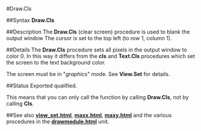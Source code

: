 
#Draw.Cls

##Syntax
**Draw.Cls**


##Description
The **Draw.Cls** (clear screen) procedure is used to blank the output window The cursor is set to the top left (to row 1, column 1).


##Details
The **Draw.Cls** procedure sets all pixels in the output window to color 0. In this way it differs from the **cls** and **Text.Cls** procedures which set the screen to the text background color.

The screen must be in "_graphics_" mode. See **View.Set** for details.


##Status
Exported qualified.

This means that you can only call the function by calling **Draw.Cls**, not by calling **Cls**.


##See also
**[view_set.html](View.Set)**, **[maxx.html](maxx)**, **[maxy.html](maxy)** and the various procedures in the **[drawmodule.html](Draw)** unit.

